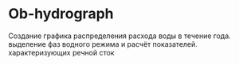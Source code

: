 # Ob-hydrograph
Создание графика распределения расхода воды в течение года. выделение фаз водного режима и расчёт показателей. характеризующих речной сток
